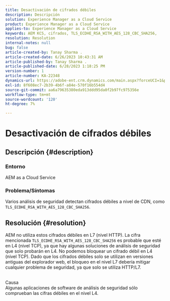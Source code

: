 ```yaml
---
title: Desactivación de cifrados débiles
description: Descripción
solution: Experience Manager as a Cloud Service
product: Experience Manager as a Cloud Service
applies-to: Experience Manager as a Cloud Service
keywords: AEM KCS, cifrados, TLS_ECDHE_RSA_WITH_AES_128_CBC_SHA256,
resolution: Resolution
internal-notes: null
bug: false
article-created-by: Tanay Sharma .
article-created-date: 6/26/2023 10:43:31 AM
article-published-by: Tanay Sharma .
article-published-date: 6/28/2023 1:18:25 PM
version-number: 1
article-number: KA-22348
dynamics-url: https://adobe-ent.crm.dynamics.com/main.aspx?forceUCI=1&pagetype=entityrecord&etn=knowledgearticle&id=5e242c46-0e14-ee11-8f6e-6045bd006295
exl-id: 8f608ec7-2b39-4b6f-a84e-570f16b554d4
source-git-commit: aa6a79635380eda913ddd95da0f2b97fc975356e
workflow-type: tm+mt
source-wordcount: '120'
ht-degree: 7%

---
```


# Desactivación de cifrados débiles

## Descripción {#description}


### Entorno

AEM as a Cloud Service

### Problema/Síntomas

Varios análisis de seguridad detectan cifrados débiles a nivel de CDN, como `TLS_ECDHE_RSA_WITH_AES_128_CBC_SHA256`.


## Resolución {#resolution}


AEM no utiliza estos cifrados débiles en L7 (nivel HTTP). La cifra mencionada `TLS_ECDHE_RSA_WITH_AES_128_CBC_SHA256` es probable que esté en L4 (nivel TCP), ya que hay algunas soluciones de análisis de seguridad que solo probarán en L4. No podemos bloquear un cifrado débil en L4 (nivel TCP). Dado que los cifrados débiles solo se utilizan en versiones antiguas del explorador web, el bloqueo en el nivel L7 debería mitigar cualquier problema de seguridad, ya que solo se utiliza HTTP/L7.


<br>Causa<br>
Algunas aplicaciones de software de análisis de seguridad sólo comprueban las cifras débiles en el nivel L4.
